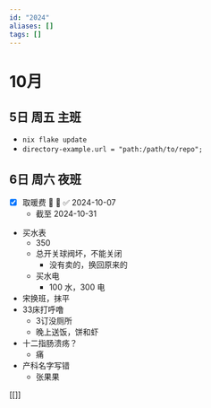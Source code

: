 ```yaml
---
id: "2024"
aliases: []
tags: []
---
```


# 10月
## 5日 周五 主班
- `nix flake update`
- `directory-example.url = "path:/path/to/repo";`

## 6日 周六 夜班

- [x] 取暖费 🔼 📅 ✅ 2024-10-07
  - 截至 2024-10-31
- 买水表
  - 350
  - 总开关球阀坏，不能关闭
    - 没有卖的，换回原来的
  - 买水电
    -  100 水，300 电
- 宋换班，抹平
- 33床打呼噜
  - 3订没厕所
  - 晚上送饭，饼和虾
- 十二指肠溃疡？
  - 痛
- 产科名字写错
  - 张果果

[[]]

  
